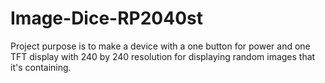 # Image-Dice-RP2040st
 
Project purpose is to make a device with a one button for power and one TFT display with 240 by 240 resolution for displaying random images that it's containing.  
